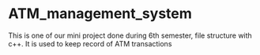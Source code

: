 # ATM_management_system
This is one of our mini project done during 6th semester, file structure with c++. It is used to keep record of  ATM transactions
